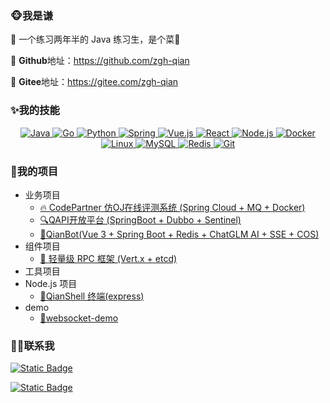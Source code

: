 ### 🐵我是谦

🌹 一个练习两年半的 Java 练习生，是个菜🐔

🌹 **Github**地址：https://github.com/zgh-qian

🌹 **Gitee**地址：https://gitee.com/zgh-qian

### ✨我的技能

<p align="center">
  <a href="https://github.com/java">
    <img src="https://img.shields.io/badge/Java-%23E34F26?logo=java&logoColor=white" alt="Java">
  </a>
  <a href="https://github.com/golang">
    <img src="https://img.shields.io/badge/Go-00ADD8?logo=go&logoColor=white" alt="Go">
  </a>
  <a href="https://github.com/python">
    <img src="https://img.shields.io/badge/Python-%233776AB?logo=python&logoColor=white" alt="Python">
  </a>
  <a href="https://github.com/spring">
    <img src="https://img.shields.io/badge/Spring-green?logo=spring&logoColor=white" alt="Spring">
  </a>
  <a href="https://github.com/vue.js">
    <img src="https://img.shields.io/badge/%20Vue.js-%234FC08D?logo=vue.js&logoColor=white" alt="Vue.js">
  </a>
  <a href="https://github.com/react">
    <img src="https://img.shields.io/badge/React-%2361DAFB?logo=react&logoColor=white&logoSize=white" alt="React">
  </a>
  <a href="https://github.com/node.js">
    <img src="https://img.shields.io/badge/Node.js-%23339933?logo=node.js&logoColor=white" alt="Node.js">
  </a>
  <a href="https://github.com/docker">
    <img src="https://img.shields.io/badge/Docker-%232496ED?logo=docker&logoColor=white&logoSize=white" alt="Docker">
  </a>
  <a href="https://github.com/linux">
    <img src="https://img.shields.io/badge/Linux-%23000000?logo=linux&logoColor=white&logoSize=white" alt="Linux">
  </a>
  <a href="https://github.com/mysql">
    <img src="https://img.shields.io/badge/MySQL-%234479A1?logo=mysql&logoColor=white&logoSize=white" alt="MySQL">
  </a>
  <a href="https://github.com/redis">
    <img src="https://img.shields.io/badge/Redis-%23DC382D?logo=redis&logoColor=white&logoSize=white" alt="Redis">
  </a>
  <a href="https://github.com/git">
    <img src="https://img.shields.io/badge/Git-%23F05032?logo=git&logoColor=white&logoSize=white" alt="Git">
  </a>
</p>

### 🚩我的项目

* 业务项目
  * [🔥 CodePartner 仿OJ在线评测系统 (Spring Cloud + MQ + Docker)](https://github.com/zgh-qian/codingpartner)
  * [🔍QAPI开放平台 (SpringBoot + Dubbo + Sentinel)](https://github.com/zgh-qian/qapi)
  * [🧨QianBot(Vue 3 + Spring Boot + Redis + ChatGLM AI + SSE + COS)](https://github.com/zgh-qian/qianbot)
* 组件项目
  * [🚀 轻量级 RPC 框架 (Vert.x + etcd)](https://github.com/zgh-qian/qian-rpc)
* 工具项目
* Node.js 项目
  * [🔮QianShell 终端(express)](https://github.com/zgh-qian/qianshell)
* demo
  * [🧩websocket-demo](https://github.com/zgh-qian/websocket-demo)


### 👬🏻联系我

[![Static Badge](https://img.shields.io/badge/GitHub-%23181717?logo=github)](https://github.com/zgh-qian)

[![Static Badge](https://img.shields.io/badge/Gitee-red?logo=gitee)](https://gitee.com/zgh-qian)
